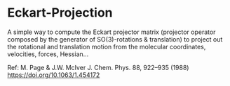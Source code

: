 # Eckart-Projection
A simple way to compute the Eckart projector matrix (projector operator composed by the generator of SO(3)-rotations &amp; translation) to project out the rotational and translation motion from the molecular coordinates, velocities, forces, Hessian...

Ref:
M. Page & J.W. McIver
J. Chem. Phys. 88, 922–935 (1988)
https://doi.org/10.1063/1.454172
